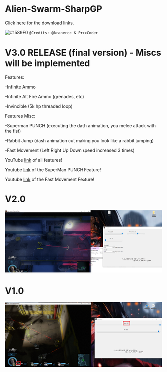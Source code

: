 # Alien-Swarm-SharpGP

Click [here](https://github.com/kranercc/Alien-Swarm-SharpGP/releases) for the download links.


![#1589F0](https://placehold.it/15/1589F0/000000?text=+) `@Credits: @kranercc & PrexCoder`

# V3.0 RELEASE (final version) - Miscs will be implemented
Features:

-Infinite Ammo

-Infinite Alt Fire Ammo (grenades, etc)


-Invincible (5k hp threaded loop)


Features Misc:

-Superman PUNCH (executing the dash animation, you melee attack with the fist)

-Rabbit Jump (dash animation cut making you look like a rabbit jumping)

-Fast Movement (Left Right Up Down speed increased 3 times)


YouTube [link](https://www.youtube.com/watch?v=jb5zUBGb7_k) of all features!

Youtube [link](https://www.youtube.com/watch?v=bUzMBxP6WPU) of the SuperMan PUNCH Feature!

Youtube [link](https://www.youtube.com/watch?v=GF_itOQnQM0) of the Fast Movement Feature!

# V2.0
![PICSP2](https://raw.githubusercontent.com/kranercc/Alien-Swarm-SharpGP/master/pictures/v2.png)

# V1.0
![PICSP](https://raw.githubusercontent.com/kranercc/Alien-Swarm-SharpGP/master/pictures/v1.png)

